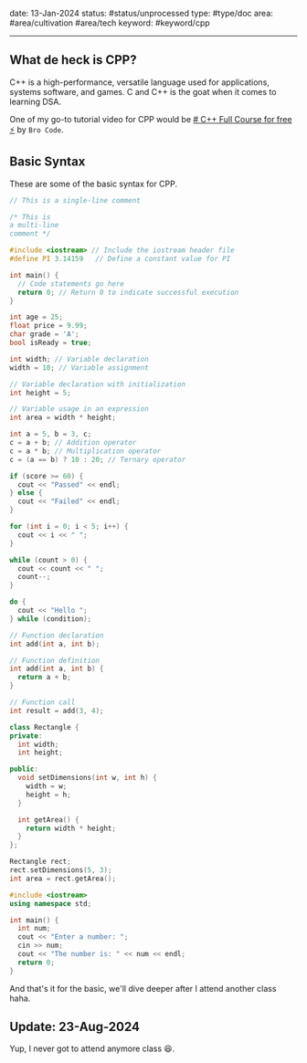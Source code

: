 
date: 13-Jan-2024
status: #status/unprocessed 
type: #type/doc 
area: #area/cultivation #area/tech 
keyword: #keyword/cpp 

---

## What de heck is CPP?

C++ is a high-performance, versatile language used for applications, systems software, and games. C and C++ is the goat when it comes to learning DSA.

One of my go-to tutorial video for CPP would be [# C++ Full Course for free ⚡️](https://youtu.be/-TkoO8Z07hI) by `Bro Code`.


## Basic Syntax

These are some of the basic syntax for CPP.

```cpp title="Comment"
// This is a single-line comment

/* This is
a multi-line
comment */
```

```cpp title="Directives"
#include <iostream> // Include the iostream header file
#define PI 3.14159   // Define a constant value for PI
```

```cpp title="Main Function"
int main() {
  // Code statements go here
  return 0; // Return 0 to indicate successful execution
}
```

```cpp title="Data Types"
int age = 25;
float price = 9.99;
char grade = 'A';
bool isReady = true;
```

```cpp title="Variables"
int width; // Variable declaration
width = 10; // Variable assignment

// Variable declaration with initialization
int height = 5; 

// Variable usage in an expression
int area = width * height; 
```

```cpp title="Operators"
int a = 5, b = 3, c;
c = a + b; // Addition operator
c = a * b; // Multiplication operator
c = (a == b) ? 10 : 20; // Ternary operator
```

```cpp title="Control flow statements"
if (score >= 60) {
  cout << "Passed" << endl;
} else {
  cout << "Failed" << endl;
}

for (int i = 0; i < 5; i++) {
  cout << i << " ";
}

while (count > 0) {
  cout << count << " ";
  count--;
}

do {
  cout << "Hello ";
} while (condition);
```

```cpp title="Function"
// Function declaration
int add(int a, int b);

// Function definition
int add(int a, int b) {
  return a + b;
}

// Function call
int result = add(3, 4);
```

```cpp title="Class and Object"
class Rectangle {
private:
  int width;
  int height;

public:
  void setDimensions(int w, int h) {
    width = w;
    height = h;
  }

  int getArea() {
    return width * height;
  }
};

Rectangle rect;
rect.setDimensions(5, 3);
int area = rect.getArea();
```

```cpp title="Standard Input & Output"
#include <iostream>
using namespace std;

int main() {
  int num;
  cout << "Enter a number: ";
  cin >> num;
  cout << "The number is: " << num << endl;
  return 0;
}
```

And that's it for the basic, we'll dive deeper after I attend another class haha.

## Update: 23-Aug-2024

Yup, I never got to attend anymore class 😆.




